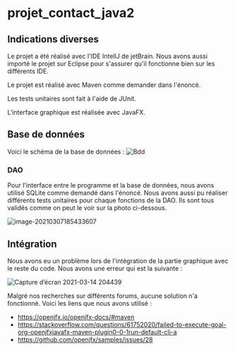 # projet_contact_java2

## Indications diverses

Le projet a été réalisé avec l'IDE IntellJ de jetBrain. Nous avons aussi importé le projet sur Eclipse pour s'assurer qu'il fonctionne bien sur les différents IDE. 

Le projet est réalisé avec Maven comme demander dans l'énoncé.

Les tests unitaires sont fait à l'aide de JUnit.

L'interface graphique est réalisée avec JavaFX.

## Base de données

Voici le schéma de la base de données :
![Bdd](.\img\contact_photo.png)

### DAO

Pour l'interface entre le programme et la base de données, nous avons utilisé SQLite comme demandé dans l'énoncé. Nous avons aussi pu réaliser différents tests unitaires pour chaque fonctions de la DAO. Ils sont tous validés comme on peut le voir sur la photo ci-dessous. 

![image-20210307185433607](.\img\image-20210307185433607.png)



## Intégration 

Nous avons eu un problème lors de l'intégration de la partie graphique avec le reste du code. Nous avons une erreur qui est la suivante :

![Capture d’écran 2021-03-14 204439](img\é.png)

Malgré nos recherches sur différents forums, aucune solution n'a fonctionné.
Voici les liens que nous avons utilisé :

- https://openjfx.io/openjfx-docs/#maven
- https://stackoverflow.com/questions/61752020/failed-to-execute-goal-org-openjfxjavafx-maven-plugin0-0-1run-default-cli-a
- https://github.com/openjfx/samples/issues/28


